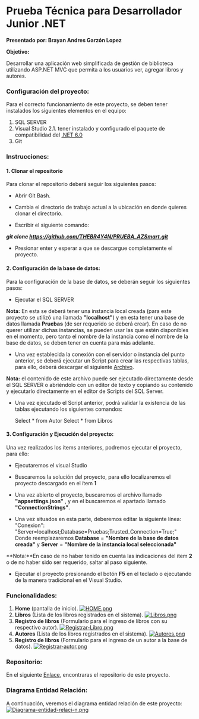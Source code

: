 # Prueba Técnica para Desarrollador Junior .NET

**Presentado por: Brayan Andres Garzón Lopez**

**Objetivo:**

Desarrollar una aplicación web simplificada de gestión de biblioteca utilizando ASP.NET MVC que permita a los usuarios ver, agregar libros y autores.
### Configuración del proyecto:

Para el correcto funcionamiento de este proyecto, se deben tener instalados los siguientes elementos en el equipo:
1. SQL SERVER
2. Visual Studio
2.1. tener instalado y configurado el paquete de compatibilidad del [.NET 6.0](https://dotnet.microsoft.com/es-es/download/dotnet/6.0 ".NET 6.0")
3. Git
   
### **Instrucciones**: 

#### 1. Clonar el repositorio


Para clonar el repositorio deberá seguir los siguientes pasos:

  -  Abrir Git Bash.

  -   Cambia el directorio de trabajo actual a la ubicación en donde quieres clonar el directorio.

  -   Escribir el siguiente comando:

  ***git clone https://github.com/THEBR4Y4N/PRUEBA_AZSmart.git***

  -   Presionar enter y esperar a que se descargue completamente el proyecto.

#### 2. Configuración de la base de datos:

Para la configuración de la base de datos, se deberán seguir los siguientes pasos: 

   - Ejecutar el SQL SERVER
     
**Nota:** En esta se deberá tener una instancia local creada (para este proyecto se utilizó una llamada **"localhost"**) y en esta tener una base de datos llamada **Pruebas** (de ser requerido se deberá crear).
En caso de no querer utilizar dichas instancias, se pueden usar las que estén disponibles en el momento, pero tanto el nombre de la instancia como el nombre de la base de datos, se deben tener en cuenta para más adelante.

   - Una vez establecida la conexión con el servidor o instancia del punto anterior, se deberá ejecutar un Script para crear las respectivas tablas, para ello, deberá descargar el siguiente [Archivo](https://drive.google.com/uc?export=download&id=1P69PCjlECmlz2NvWF9CddG8mkNoFckzj "Archivo").
   
   **Nota:** el contenido de este archivo puede ser ejecutado directamente desde el SQL SERVER o abriéndolo con un editor de texto  y copiando su contenido y ejecutarlo directamente en el editor de Scripts del SQL Server.
   
   - Una vez ejecutado el Script anterior, podrá validar la existencia de las tablas ejecutando los siguientes comandos:
   
   		Select * from Autor
   		Select * from Libros

#### 3. Configuración y Ejecución del proyecto:

Una vez realizados los ítems anteriores,  podremos ejecutar el proyecto, para ello:

- Ejecutaremos el visual Studio

- Buscaremos la solución del proyecto, para ello localizaremos el proyecto descargado en el ítem **1**

- Una vez abierto el proyecto, buscaremos el archivo llamado **"appsettings.json"** , y en el buscaremos el apartado llamado **"ConnectionStrings"**.

- Una vez situados en esta parte, deberemos editar la siguiente línea:
		"Conexion": "Server=localhost;Database=Pruebas;Trusted_Connection=True;"
Donde reemplazaremos **Database** = **"Nombre de la base de datos creada"** y **Server** = **"Nombre de la instancia local seleccionada"**

**Nota:**En caso de no haber tenido en cuenta las indicaciones del ítem **2** o de no haber sido ser requerido, saltar al paso siguiente. 

- Ejecutar el proyecto presionando el botón **F5** en el teclado o ejecutando de la manera tradicional en el Visual Studio.


### Funcionalidades:
1) **Home** (pantalla de inicio).
[![HOME.png](https://i.postimg.cc/x1cQsJMB/HOME.png)](https://postimg.cc/18hbXzWK)
2) **Libros** (Lista de los libros registrados en el sistema).
[![Libros.png](https://i.postimg.cc/13nx0xZQ/Libros.png)](https://postimg.cc/CRg6YQ1P)
3) **Registro de libros** (Formulario para el ingreso de libros con su respectivo autor).
[![Registrar-Libro.png](https://i.postimg.cc/d3tpLp9g/Registrar-Libro.png)](https://postimg.cc/ftpBPHpv)
4) **Autores** (Lista de los libros registrados en el sistema).
[![Autores.png](https://i.postimg.cc/tCcw4rnm/Autores.png)](https://postimg.cc/crQXDBmQ)
5) **Registro de libros** (Formulario para el ingreso de un autor a la base de datos).
[![Registrar-autor.png](https://i.postimg.cc/zDtPxd7X/Registrar-autor.png)](https://postimg.cc/5jz30SDZ)
### Repositorio:
En el siguiente [Enlace](https://github.com/THEBR4Y4N/PRUEBA_AZSmart "Enlace"), encontraras el repositorio de este proyecto.
### Diagrama Entidad Relación:
A continuación, veremos el diagrama entidad relación de este proyecto:
[![Diagrama-entidad-relaci-n.png](https://i.postimg.cc/tCFWsJsQ/Diagrama-entidad-relaci-n.png)](https://postimg.cc/mt2tqb38)
